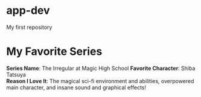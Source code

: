 # app-dev
My first repository

# My Favorite Series
**Series Name**: The Irregular at Magic High School 
**Favorite Character**: Shiba Tatsuya  
**Reason I Love It**: The magical sci-fi environment and abilities, overpowered main character, and insane sound and graphical effects!
